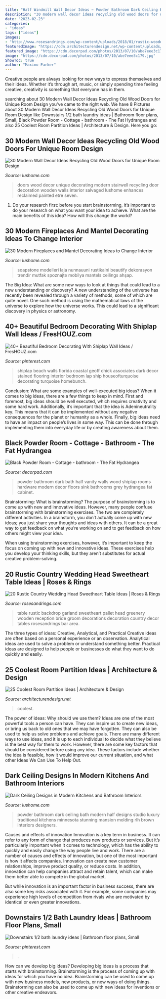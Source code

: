 ```yaml
---
title: "Half Windmill Wall Decor Ideas ~ Powder Bathroom Dark Ceiling Bath Modern Half Designs Studio Luxury Traditional Kitchens Minnesota Stunning Mansion Molding Rlh Brown Interiors Designers"
description: "30 modern wall decor ideas recycling old wood doors for unique room design"
date: "2023-02-23"
categories:
- "ideas"
tags: ["ideas"]
images:
- "http://www.rosesandrings.com/wp-content/uploads/2018/01/rustic-wooden-pallet-wedding-backdrop-and-sweetheart-table-with-greenery-garland.jpg"
featuredImage: "https://cdn.architecturendesign.net/wp-content/uploads/2014/08/1446.jpg"
featured_image: "https://cdn.decorpad.com/photos/2013/07/10/abe7eee3c179.jpg"
image: "https://cdn.decorpad.com/photos/2013/07/10/abe7eee3c179.jpg"
ShowToc: true
author: "Maximo Parker"
---
```



Creative people are always looking for new ways to express themselves and their ideas. Whether it’s through art, music, or simply spending time feeling creative, creativity is something that everyone has in them.

	

		
searching about 30 Modern Wall Decor Ideas Recycling Old Wood Doors for Unique Room Design you've came to the right web. We have 8 Pictures about 30 Modern Wall Decor Ideas Recycling Old Wood Doors for Unique Room Design like Downstairs 1/2 bath laundry ideas | Bathroom floor plans, Small, Black Powder Room - Cottage - bathroom - The Fat Hydrangea and also 25 Coolest Room Partition Ideas | Architecture &amp; Design. Here you go:
		
    
## 30 Modern Wall Decor Ideas Recycling Old Wood Doors For Unique Room Design

<img loading=lazy src="http://www.lushome.com/wp-content/uploads/2013/03/recycling-old-soors-modern-wall-decor-ideas-12.jpg" onerror="this.onerror=null;this.src='https://tse2.mm.bing.net/th?id=OIP.bC_J8ssUMqN8qNwKZ0TyAwAAAA&amp;pid=15.1';" alt="30 Modern Wall Decor Ideas Recycling Old Wood Doors for Unique Room Design">

_Source: lushome.com_

>doors wood decor unique decorating modern stairwell recycling door decoration wooden walls interior salvaged lushome enhances reclaimed painted etre seven. 

	

1. Do your research first: before you start brainstorming, it’s important to do your research on what you want your idea to achieve. What are the main benefits of this idea? How will this change the world?

    
## 30 Modern Fireplaces And Mantel Decorating Ideas To Change Interior

<img loading=lazy src="http://www.lushome.com/wp-content/uploads/2014/03/fireplace-design-ideas-fireplaces-mantels-26.jpg" onerror="this.onerror=null;this.src='https://tse1.mm.bing.net/th?id=OIP.HRYZeTh12IngIcNBOGFm8gHaKI&amp;pid=15.1';" alt="30 Modern Fireplaces and Mantel Decorating Ideas to Change Interior">

_Source: lushome.com_

>soapstone modelleri laja nunnauuni rustikalni beautify dekorasyon trendir mutfak spoznajte mobilya mantels ceilings ahşap. 

	

The Big Idea: What are some new ways to look at things that could lead to a new understanding or discovery?
A new understanding of the universe has recently been revealed through a variety of methods, some of which are quite novel. One such method is using the mathematical laws of the universe to explore how the universe works. This could lead to a significant discovery in physics or astronomy.

    
## 40+ Beautiful Bedroom Decorating With Shiplap Wall Ideas / FresHOUZ.com

<img loading=lazy src="https://i.pinimg.com/736x/91/38/7e/91387ec756f589b68a8a07960527906a.jpg" onerror="this.onerror=null;this.src='https://tse3.mm.bing.net/th?id=OIP.UI3zOmiS4ZbWOYBPEndLAgHaKF&amp;pid=15.1';" alt="40+ Beautiful Bedroom Decorating With Shiplap Wall Ideas / FresHOUZ.com">

_Source: pinterest.com_

>shiplap beach walls florida coastal geoff chick associates dark decor stained flooring interior bedroom lap ship houseofturquoise decorating turquoise homebunch. 

	

Conclusion: What are some examples of well-executed big ideas?
When it comes to big ideas, there are a few things to keep in mind. First and foremost, big ideas should be well executed, which requires creativity and some hard work. Additionally, it’s important that the idea is Adenineutrality key. This means that it can be implemented without any negative consequences for the planet or humanity as a whole. Finally, big ideas need to have an impact on people’s lives in some way. This can be done through implementing them into everyday life or by creating awareness about them.

    
## Black Powder Room - Cottage - Bathroom - The Fat Hydrangea

<img loading=lazy src="https://cdn.decorpad.com/photos/2013/07/10/abe7eee3c179.jpg" onerror="this.onerror=null;this.src='https://tse2.mm.bing.net/th?id=OIP.9AghUPnMiS822EkSPJyzIQHaLH&amp;pid=15.1';" alt="Black Powder Room - Cottage - bathroom - The Fat Hydrangea">

_Source: decorpad.com_

>powder bathroom dark bath half vanity walls wood shiplap rooms hardware modern decor floors sink bathrooms grey hydrangea fat cabinet. 

	

Brainstorming: What is brainstorming?
The purpose of brainstorming is to come up with new and innovative ideas. However, many people confuse brainstorming with brainstorming exercises. The two are completely different activities.
In a brainstorm, you don’t actually come up with new ideas; you just share your thoughts and ideas with others. It can be a great way to get feedback on what you’re working on and to get feedback on how others might view your idea.

When using brainstorming exercises, however, it’s important to keep the focus on coming up with new and innovative ideas. These exercises help you develop your thinking skills, but they aren’t substitutes for actual creative problem-solving.

    
## 20 Rustic Country Wedding Head Sweetheart Table Ideas | Roses &amp; Rings

<img loading=lazy src="http://www.rosesandrings.com/wp-content/uploads/2018/01/rustic-wooden-pallet-wedding-backdrop-and-sweetheart-table-with-greenery-garland.jpg" onerror="this.onerror=null;this.src='https://tse1.mm.bing.net/th?id=OIP.Qxf7T-jdmtl96Aaq9y7xxAHaLH&amp;pid=15.1';" alt="20 Rustic Country Wedding Head Sweetheart Table Ideas | Roses &amp; Rings">

_Source: rosesandrings.com_

>table rustic backdrop garland sweetheart pallet head greenery wooden reception bride groom decorations decoration country decor tables rosesandrings bar area. 

	

The three types of ideas: Creative, Analytical, and Practical
Creative ideas are often based on a personal experience or an observation. Analytical ideas are used to solve a problem or understand something better. Practical ideas are designed to help people or businesses do what they want to do quickly and easily.

    
## 25 Coolest Room Partition Ideas | Architecture &amp; Design

<img loading=lazy src="https://cdn.architecturendesign.net/wp-content/uploads/2014/08/1446.jpg" onerror="this.onerror=null;this.src='https://tse1.mm.bing.net/th?id=OIP.6iDV5z49ztLLQfWfhoEl0AHaJV&amp;pid=15.1';" alt="25 Coolest Room Partition Ideas | Architecture &amp; Design">

_Source: architecturendesign.net_

>coolest. 

	

The power of ideas: Why should we use them?
Ideas are one of the most powerful tools a person can have. They can inspire us to create new ideas, or bring us back to old ones that we may have forgotten. They can also be used to help us solve problems and achieve goals. There are many different ways to use ideas, and it is up to each individual to decide what they believe is the best way for them to work. However, there are some key factors that should be considered before using any idea. These factors include whether the idea is feasible, how it would improve our current situation, and what other Ideas We Can Use To Help Out.

    
## Dark Ceiling Designs In Modern Kitchens And Bathroom Interiors

<img loading=lazy src="https://www.lushome.com/wp-content/uploads/2019/06/dark-ceiling-designs-black-white-bathroom-7-1.jpg" onerror="this.onerror=null;this.src='https://tse1.mm.bing.net/th?id=OIP._TsE4iSg1BUrgBmsrbbfdAAAAA&amp;pid=15.1';" alt="Dark Ceiling Designs in Modern Kitchens and Bathroom Interiors">

_Source: lushome.com_

>powder bathroom dark ceiling bath modern half designs studio luxury traditional kitchens minnesota stunning mansion molding rlh brown interiors designers. 

	

Causes and effects of innovation
Innovation is a key term in business. It can refer to any form of change that produces new products or services. But it’s particularly important when it comes to technology, which has the ability to quickly and easily change the way people live and work.
There are a number of causes and effects of innovation, but one of the most important is how it affects companies. Innovation can create new customer relationships, improve product quality, or reduce costs. In addition, innovation can help companies attract and retain talent, which can make them better able to compete in the global market.

But while innovation is an important factor in business success, there are also some key risks associated with it. For example, some companies may experience high levels of competition from rivals who are motivated by identical or even greater innovations.

    
## Downstairs 1/2 Bath Laundry Ideas | Bathroom Floor Plans, Small

<img loading=lazy src="https://i.pinimg.com/736x/7d/75/a8/7d75a8645a5d5bb0b99407b0b11e0172.jpg" onerror="this.onerror=null;this.src='https://tse4.mm.bing.net/th?id=OIP.ApKZUE7zsgbwN6Tni3Ck3QHaNO&amp;pid=15.1';" alt="Downstairs 1/2 bath laundry ideas | Bathroom floor plans, Small">

_Source: pinterest.com_

>. 

	

How can we develop big ideas?
Developing big ideas is a process that starts with brainstorming. Brainstorming is the process of coming up with ideas for which you have no idea. Brainstorming can be used to come up with new business models, new products, or new ways of doing things. Brainstorming can also be used to come up with new ideas for inventions or other creative endeavors.

